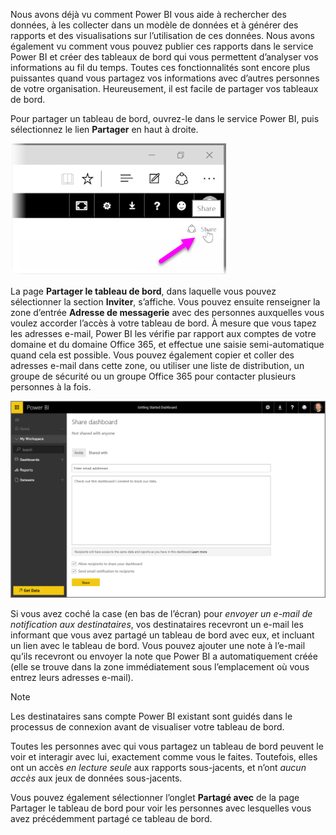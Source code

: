 Nous avons déjà vu comment Power BI vous aide à rechercher des données, à les collecter dans un modèle de données et à générer des rapports et des visualisations sur l’utilisation de ces données. Nous avons également vu comment vous pouvez publier ces rapports dans le service Power BI et créer des tableaux de bord qui vous permettent d’analyser vos informations au fil du temps. Toutes ces fonctionnalités sont encore plus puissantes quand vous partagez vos informations avec d’autres personnes de votre organisation. Heureusement, il est facile de partager vos tableaux de bord.

Pour partager un tableau de bord, ouvrez-le dans le service Power BI, puis sélectionnez le lien **Partager** en haut à droite.

![](media/4-4-share-dashboards/4-4_1.png)

La page **Partager le tableau de bord**, dans laquelle vous pouvez sélectionner la section **Inviter**, s’affiche. Vous pouvez ensuite renseigner la zone d’entrée **Adresse de messagerie** avec des personnes auxquelles vous voulez accorder l’accès à votre tableau de bord. À mesure que vous tapez les adresses e-mail, Power BI les vérifie par rapport aux comptes de votre domaine et du domaine Office 365, et effectue une saisie semi-automatique quand cela est possible. Vous pouvez également copier et coller des adresses e-mail dans cette zone, ou utiliser une liste de distribution, un groupe de sécurité ou un groupe Office 365 pour contacter plusieurs personnes à la fois.

![](media/4-4-share-dashboards/4-4_2.png)

Si vous avez coché la case (en bas de l’écran) pour *envoyer un e-mail de notification aux destinataires*, vos destinataires recevront un e-mail les informant que vous avez partagé un tableau de bord avec eux, et incluant un lien avec le tableau de bord. Vous pouvez ajouter une note à l’e-mail qu’ils recevront ou envoyer la note que Power BI a automatiquement créée (elle se trouve dans la zone immédiatement sous l’emplacement où vous entrez leurs adresses e-mail).

>[!NOTE]
>Les destinataires sans compte Power BI existant sont guidés dans le processus de connexion avant de visualiser votre tableau de bord.
> 
> 

Toutes les personnes avec qui vous partagez un tableau de bord peuvent le voir et interagir avec lui, exactement comme vous le faites. Toutefois, elles ont un accès *en lecture seule* aux rapports sous-jacents, et n’ont *aucun accès* aux jeux de données sous-jacents.

Vous pouvez également sélectionner l’onglet **Partagé avec** de la page Partager le tableau de bord pour voir les personnes avec lesquelles vous avez précédemment partagé ce tableau de bord.

